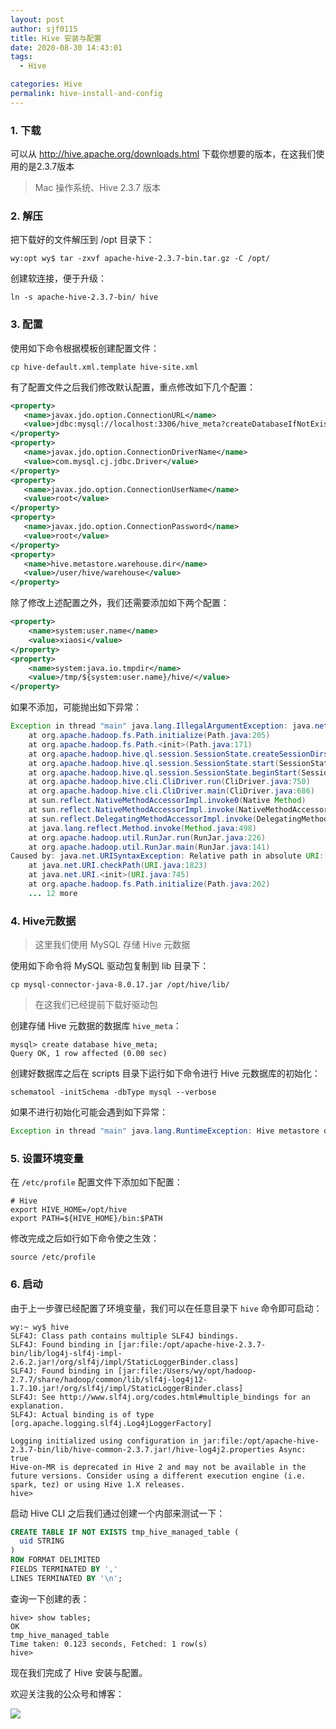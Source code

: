 ```yaml
---
layout: post
author: sjf0115
title: Hive 安装与配置
date: 2020-08-30 14:43:01
tags:
  - Hive

categories: Hive
permalink: hive-install-and-config
---
```


### 1. 下载

可以从 http://hive.apache.org/downloads.html 下载你想要的版本，在这我们使用的是2.3.7版本

> Mac 操作系统、Hive 2.3.7 版本

### 2. 解压

把下载好的文件解压到 /opt 目录下：
```
wy:opt wy$ tar -zxvf apache-hive-2.3.7-bin.tar.gz -C /opt/
```
创建软连接，便于升级：
```
ln -s apache-hive-2.3.7-bin/ hive
```

### 3. 配置

使用如下命令根据模板创建配置文件：
```shell
cp hive-default.xml.template hive-site.xml
```
有了配置文件之后我们修改默认配置，重点修改如下几个配置：
```xml
<property>
   <name>javax.jdo.option.ConnectionURL</name>
   <value>jdbc:mysql://localhost:3306/hive_meta?createDatabaseIfNotExist=true</value>
</property>
<property>
   <name>javax.jdo.option.ConnectionDriverName</name>
   <value>com.mysql.cj.jdbc.Driver</value>
</property>
<property>
   <name>javax.jdo.option.ConnectionUserName</name>
   <value>root</value>
</property>
<property>
   <name>javax.jdo.option.ConnectionPassword</name>
   <value>root</value>
</property>
<property>
   <name>hive.metastore.warehouse.dir</name>
   <value>/user/hive/warehouse</value>
</property>
```
除了修改上述配置之外，我们还需要添加如下两个配置：
```xml
<property>
    <name>system:user.name</name>
    <value>xiaosi</value>
</property>
<property>
    <name>system:java.io.tmpdir</name>
    <value>/tmp/${system:user.name}/hive/</value>
</property>
```
如果不添加，可能抛出如下异常：
```java
Exception in thread "main" java.lang.IllegalArgumentException: java.net.URISyntaxException: Relative path in absolute URI: ${system:java.io.tmpdir%7D/$%7Bsystem:user.name%7D
	at org.apache.hadoop.fs.Path.initialize(Path.java:205)
	at org.apache.hadoop.fs.Path.<init>(Path.java:171)
	at org.apache.hadoop.hive.ql.session.SessionState.createSessionDirs(SessionState.java:663)
	at org.apache.hadoop.hive.ql.session.SessionState.start(SessionState.java:586)
	at org.apache.hadoop.hive.ql.session.SessionState.beginStart(SessionState.java:553)
	at org.apache.hadoop.hive.cli.CliDriver.run(CliDriver.java:750)
	at org.apache.hadoop.hive.cli.CliDriver.main(CliDriver.java:686)
	at sun.reflect.NativeMethodAccessorImpl.invoke0(Native Method)
	at sun.reflect.NativeMethodAccessorImpl.invoke(NativeMethodAccessorImpl.java:62)
	at sun.reflect.DelegatingMethodAccessorImpl.invoke(DelegatingMethodAccessorImpl.java:43)
	at java.lang.reflect.Method.invoke(Method.java:498)
	at org.apache.hadoop.util.RunJar.run(RunJar.java:226)
	at org.apache.hadoop.util.RunJar.main(RunJar.java:141)
Caused by: java.net.URISyntaxException: Relative path in absolute URI: ${system:java.io.tmpdir%7D/$%7Bsystem:user.name%7D
	at java.net.URI.checkPath(URI.java:1823)
	at java.net.URI.<init>(URI.java:745)
	at org.apache.hadoop.fs.Path.initialize(Path.java:202)
	... 12 more
```

### 4. Hive元数据

> 这里我们使用 MySQL 存储 Hive 元数据

使用如下命令将 MySQL 驱动包复制到 lib 目录下：
```
cp mysql-connector-java-8.0.17.jar /opt/hive/lib/
```
> 在这我们已经提前下载好驱动包

创建存储 Hive 元数据的数据库 `hive_meta`：
```
mysql> create database hive_meta;
Query OK, 1 row affected (0.00 sec)
```

创建好数据库之后在 scripts 目录下运行如下命令进行 Hive 元数据库的初始化：
```
schematool -initSchema -dbType mysql --verbose
```
如果不进行初始化可能会遇到如下异常：
```java
Exception in thread "main" java.lang.RuntimeException: Hive metastore database is not initialized. Please use schematool (e.g. ./schematool -initSchema -dbType ...) to create the schema. If needed, dont forget to include the option to auto-create the underlying database in your JDBC connection string (e.g. ?createDatabaseIfNotExist=true for mysql)
```

### 5. 设置环境变量

在 `/etc/profile` 配置文件下添加如下配置：
```shell
# Hive
export HIVE_HOME=/opt/hive
export PATH=${HIVE_HOME}/bin:$PATH
```
修改完成之后如行如下命令使之生效：
```shell
source /etc/profile
```

### 6. 启动

由于上一步骤已经配置了环境变量，我们可以在任意目录下 `hive` 命令即可启动：
```shell
wy:~ wy$ hive
SLF4J: Class path contains multiple SLF4J bindings.
SLF4J: Found binding in [jar:file:/opt/apache-hive-2.3.7-bin/lib/log4j-slf4j-impl-2.6.2.jar!/org/slf4j/impl/StaticLoggerBinder.class]
SLF4J: Found binding in [jar:file:/Users/wy/opt/hadoop-2.7.7/share/hadoop/common/lib/slf4j-log4j12-1.7.10.jar!/org/slf4j/impl/StaticLoggerBinder.class]
SLF4J: See http://www.slf4j.org/codes.html#multiple_bindings for an explanation.
SLF4J: Actual binding is of type [org.apache.logging.slf4j.Log4jLoggerFactory]

Logging initialized using configuration in jar:file:/opt/apache-hive-2.3.7-bin/lib/hive-common-2.3.7.jar!/hive-log4j2.properties Async: true
Hive-on-MR is deprecated in Hive 2 and may not be available in the future versions. Consider using a different execution engine (i.e. spark, tez) or using Hive 1.X releases.
hive>
```
启动 Hive CLI 之后我们通过创建一个内部来测试一下：
```sql
CREATE TABLE IF NOT EXISTS tmp_hive_managed_table (
  uid STRING
)
ROW FORMAT DELIMITED
FIELDS TERMINATED BY ','
LINES TERMINATED BY '\n';
```
查询一下创建的表：
```shell
hive> show tables;
OK
tmp_hive_managed_table
Time taken: 0.123 seconds, Fetched: 1 row(s)
hive>
```
现在我们完成了 Hive 安装与配置。

欢迎关注我的公众号和博客：

![](https://github.com/sjf0115/PubLearnNotes/blob/master/image/Other/smartsi.jpg?raw=true)
